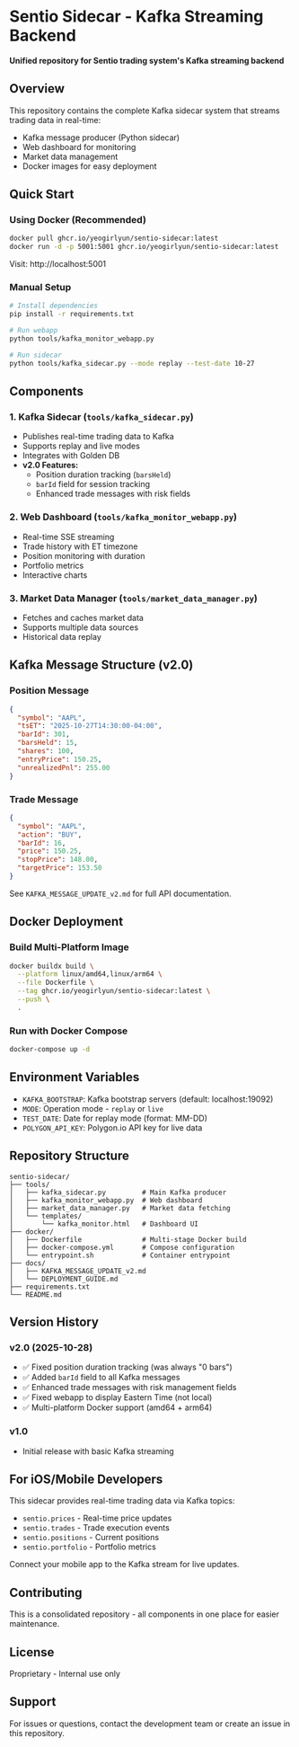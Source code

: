 # Sentio Sidecar - Kafka Streaming Backend

**Unified repository for Sentio trading system's Kafka streaming backend**

## Overview

This repository contains the complete Kafka sidecar system that streams trading data in real-time:
- Kafka message producer (Python sidecar)
- Web dashboard for monitoring
- Market data management
- Docker images for easy deployment

## Quick Start

### Using Docker (Recommended)

```bash
docker pull ghcr.io/yeogirlyun/sentio-sidecar:latest
docker run -d -p 5001:5001 ghcr.io/yeogirlyun/sentio-sidecar:latest
```

Visit: http://localhost:5001

### Manual Setup

```bash
# Install dependencies
pip install -r requirements.txt

# Run webapp
python tools/kafka_monitor_webapp.py

# Run sidecar
python tools/kafka_sidecar.py --mode replay --test-date 10-27
```

## Components

### 1. Kafka Sidecar (`tools/kafka_sidecar.py`)
- Publishes real-time trading data to Kafka
- Supports replay and live modes
- Integrates with Golden DB
- **v2.0 Features:**
  - Position duration tracking (`barsHeld`)
  - `barId` field for session tracking
  - Enhanced trade messages with risk fields

### 2. Web Dashboard (`tools/kafka_monitor_webapp.py`)
- Real-time SSE streaming
- Trade history with ET timezone
- Position monitoring with duration
- Portfolio metrics
- Interactive charts

### 3. Market Data Manager (`tools/market_data_manager.py`)
- Fetches and caches market data
- Supports multiple data sources
- Historical data replay

## Kafka Message Structure (v2.0)

### Position Message
```json
{
  "symbol": "AAPL",
  "tsET": "2025-10-27T14:30:00-04:00",
  "barId": 301,
  "barsHeld": 15,
  "shares": 100,
  "entryPrice": 150.25,
  "unrealizedPnl": 255.00
}
```

### Trade Message
```json
{
  "symbol": "AAPL",
  "action": "BUY",
  "barId": 16,
  "price": 150.25,
  "stopPrice": 148.00,
  "targetPrice": 153.50
}
```

See `KAFKA_MESSAGE_UPDATE_v2.md` for full API documentation.

## Docker Deployment

### Build Multi-Platform Image
```bash
docker buildx build \
  --platform linux/amd64,linux/arm64 \
  --file Dockerfile \
  --tag ghcr.io/yeogirlyun/sentio-sidecar:latest \
  --push \
  .
```

### Run with Docker Compose
```bash
docker-compose up -d
```

## Environment Variables

- `KAFKA_BOOTSTRAP`: Kafka bootstrap servers (default: localhost:19092)
- `MODE`: Operation mode - `replay` or `live`
- `TEST_DATE`: Date for replay mode (format: MM-DD)
- `POLYGON_API_KEY`: Polygon.io API key for live data

## Repository Structure

```
sentio-sidecar/
├── tools/
│   ├── kafka_sidecar.py         # Main Kafka producer
│   ├── kafka_monitor_webapp.py  # Web dashboard
│   ├── market_data_manager.py   # Market data fetching
│   └── templates/
│       └── kafka_monitor.html   # Dashboard UI
├── docker/
│   ├── Dockerfile               # Multi-stage Docker build
│   ├── docker-compose.yml       # Compose configuration
│   └── entrypoint.sh            # Container entrypoint
├── docs/
│   ├── KAFKA_MESSAGE_UPDATE_v2.md
│   └── DEPLOYMENT_GUIDE.md
├── requirements.txt
└── README.md
```

## Version History

### v2.0 (2025-10-28)
- ✅ Fixed position duration tracking (was always "0 bars")
- ✅ Added `barId` field to all Kafka messages
- ✅ Enhanced trade messages with risk management fields
- ✅ Fixed webapp to display Eastern Time (not local)
- ✅ Multi-platform Docker support (amd64 + arm64)

### v1.0
- Initial release with basic Kafka streaming

## For iOS/Mobile Developers

This sidecar provides real-time trading data via Kafka topics:
- `sentio.prices` - Real-time price updates
- `sentio.trades` - Trade execution events
- `sentio.positions` - Current positions
- `sentio.portfolio` - Portfolio metrics

Connect your mobile app to the Kafka stream for live updates.

## Contributing

This is a consolidated repository - all components in one place for easier maintenance.

## License

Proprietary - Internal use only

## Support

For issues or questions, contact the development team or create an issue in this repository.
